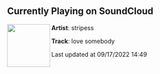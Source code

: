 ## Currently Playing on SoundCloud

[<img align="left" width="100" src="https://i1.sndcdn.com/artworks-wqIlFSbjymT87wfz-jgpmOA-t500x500.jpg">](https://soundcloud.com/stripess/lovesomebody)

**Artist**: stripess 

**Track**: love somebody

Last updated at 09/17/2022 14:49
